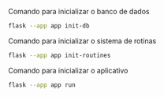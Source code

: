 Comando para inicializar o banco de dados
```bash
flask --app app init-db
```

Comando para inicializar o sistema de rotinas
```bash
flask --app app init-routines
```

Comando para inicializar o aplicativo
```bash
flask --app app run
```
